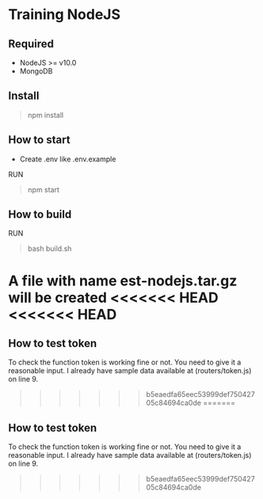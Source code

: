 # Training NodeJS

## Required
 - NodeJS >= v10.0
 - MongoDB

## Install

> npm install

## How to start
- Create .env like .env.example

RUN 
> npm start

## How to build
RUN
> bash build.sh

A file with name **est-nodejs.tar.gz** will be created
<<<<<<< HEAD
<<<<<<< HEAD
=======

## How to test token
To check the function token is working fine or not. You need to give it a reasonable input. I already have sample data available at (routers/token.js) on line 9.
>>>>>>> b5eaedfa65eec53999def75042705c84694ca0de
=======

## How to test token
To check the function token is working fine or not. You need to give it a reasonable input. I already have sample data available at (routers/token.js) on line 9.
>>>>>>> b5eaedfa65eec53999def75042705c84694ca0de
